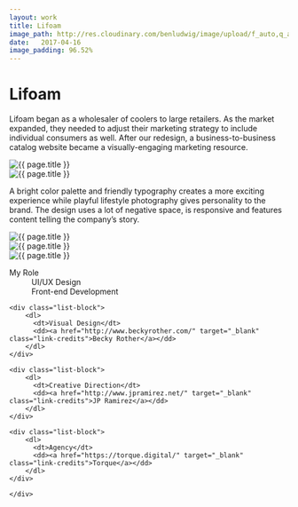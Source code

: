 ```yaml
---
layout: work
title: Lifoam
image_path: http://res.cloudinary.com/benludwig/image/upload/f_auto,q_auto/v1500057259/lifoam-2_gv9fdz.jpg
date:   2017-04-16
image_padding: 96.52%
---
```

<div class="grid-container">
<div class="grid">


<div class="grid-item">
  <div class="copy-block split revealblock">
  <div class="copy-left">
    <h1>Lifoam</h1>
    </div>
    <div class="copy-right">
    <p>Lifoam began as a wholesaler of coolers to large retailers. As the market expanded, they needed to adjust their marketing strategy to include individual consumers as well. After our redesign, a business-to-business catalog website became a visually-engaging marketing resource.</p>
    </div>
  </div>
</div>

<div class="grid-item">
<div class="imgblock revealblock">
  <div class="signal"></div>
  <div class="imgfull">
  <img src="http://res.cloudinary.com/benludwig/image/upload/f_auto,q_auto/v1500057253/lifoam-1_hwkjnr.jpg" alt="{{ page.title }}" onload="imgLoaded(this)">
</div>
</div>
</div>

<div class="grid-item">
<div class="imgblock revealblock">
  <div class="signal"></div>
  <div class="imgfull">
  <img src="http://res.cloudinary.com/benludwig/image/upload/f_auto,q_auto/v1500057259/lifoam-2_gv9fdz.jpg" alt="{{ page.title }}" onload="imgLoaded(this)">
</div>
</div>
</div>

<!-- <div class="grid-item">
<div class="imgblock revealblock">
  <div class="signal"></div>
  <div class="imgfull">
  <img src="http://res.cloudinary.com/benludwig/image/upload/f_auto,q_auto/v1500057255/lifoam-3_ujf5xs.gif" alt="{{ page.title }}" onload="imgLoaded(this)">
</div>
</div>
</div> -->

<div class="grid-item">
  <div class="copy-block split revealblock">
  <div class="copy-left">
    <p>A bright color palette and friendly typography creates a more exciting experience while playful lifestyle photography gives personality to the brand. The design uses a lot of negative space, is responsive and features content telling the company’s story.</p>
    </div>
  </div>
</div>

<div class="grid-item">
<div class="imgblock revealblock">
  <div class="signal"></div>
  <div class="imgfull">
  <img src="http://res.cloudinary.com/benludwig/image/upload/f_auto,q_auto/v1500057256/lifoam-4_cvflww.jpg" alt="{{ page.title }}" onload="imgLoaded(this)">
</div>
</div>
</div>

<div class="grid-item">
<div class="imgblock revealblock">
  <div class="signal"></div>
  <div class="imgfull">
  <img src="http://res.cloudinary.com/benludwig/image/upload/f_auto,q_auto/v1500057249/lifoam-6_jy18ze.jpg" alt="{{ page.title }}" onload="imgLoaded(this)">
</div>
</div>
</div>

<div class="grid-item">
<div class="imgblock revealblock">
  <div class="signal"></div>
  <div class="imgfull">
  <img src="http://res.cloudinary.com/benludwig/image/upload/f_auto,q_auto/v1500057248/lifoam-5_pakqsb.gif" alt="{{ page.title }}" onload="imgLoaded(this)">
</div>
</div>
</div>

<div class="grid-item">
  <div class="copy-block revealblock">
    <div class="list-blocks">
    <div class="list-block">
        <dl>
          <dt>My Role</dt>
          <dd>UI/UX Design</dd>
          <dd>Front-end Development</dd>
        </dl>
    </div>

    <div class="list-block">
        <dl>
          <dt>Visual Design</dt>
          <dd><a href="http://www.beckyrother.com/" target="_blank" class="link-credits">Becky Rother</a></dd>
        </dl>
    </div>

    <div class="list-block">
        <dl>
          <dt>Creative Direction</dt>
          <dd><a href="http://www.jpramirez.net/" target="_blank" class="link-credits">JP Ramirez</a></dd>
        </dl>
    </div>

    <div class="list-block">
        <dl>
          <dt>Agency</dt>
          <dd><a href="https://torque.digital/" target="_blank" class="link-credits">Torque</a></dd>
        </dl>
    </div>

    </div>
  </div>
</div>


</div>
</div>

